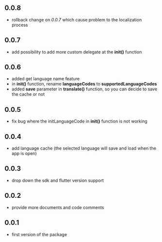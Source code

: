 ## 0.0.8
* rollback change on *0.0.7* which cause problem to the localization process
## 0.0.7
* add possibility to add more custom delegate at the **init()** function
## 0.0.6
* added get language name feature
* in **init()** function, rename **languageCodes** to **supportedLanguageCodes**
* added **save** parameter in **translate()** function, so you can decide to save the cache or not
## 0.0.5
* fix bug where the initLanguageCode in **init()** function is not working
## 0.0.4
* add language cache (the selected language will save and load when the app is open)
## 0.0.3
* drop down the sdk and flutter version support
## 0.0.2
* provide more documents and code comments
## 0.0.1
* first version of the package